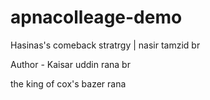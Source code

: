 # apnacolleage-demo
Hasinas's comeback stratrgy | nasir tamzid 
br

Author - Kaisar uddin rana
br

the king of cox's bazer rana

